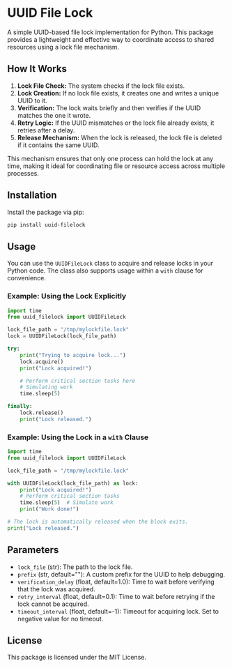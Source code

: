 # UUID File Lock

A simple UUID-based file lock implementation for Python. This package provides a lightweight and effective way to coordinate access to shared resources using a lock file mechanism.

## How It Works

1. **Lock File Check:** The system checks if the lock file exists.
2. **Lock Creation:** If no lock file exists, it creates one and writes a unique UUID to it.
3. **Verification:** The lock waits briefly and then verifies if the UUID matches the one it wrote.
4. **Retry Logic:** If the UUID mismatches or the lock file already exists, it retries after a delay.
5. **Release Mechanism:** When the lock is released, the lock file is deleted if it contains the same UUID.

This mechanism ensures that only one process can hold the lock at any time, making it ideal for coordinating file or resource access across multiple processes.

## Installation

Install the package via pip:

```bash
pip install uuid-filelock
```

## Usage

You can use the `UUIDFileLock` class to acquire and release locks in your Python code. The class also supports usage within a `with` clause for convenience.

### Example: Using the Lock Explicitly

```python
import time
from uuid_filelock import UUIDFileLock

lock_file_path = "/tmp/mylockfile.lock"
lock = UUIDFileLock(lock_file_path)

try:
    print("Trying to acquire lock...")
    lock.acquire()
    print("Lock acquired!")

    # Perform critical section tasks here
    # Simulating work
    time.sleep(5)

finally:
    lock.release()
    print("Lock released.")
```

### Example: Using the Lock in a `with` Clause

```python
import time
from uuid_filelock import UUIDFileLock

lock_file_path = "/tmp/mylockfile.lock"

with UUIDFileLock(lock_file_path) as lock:
    print("Lock acquired!")
    # Perform critical section tasks
    time.sleep(5)  # Simulate work
    print("Work done!")

# The lock is automatically released when the block exits.
print("Lock released.")
```

## Parameters

- `lock_file` (str): The path to the lock file.
- `prefix` (str, default=""): A custom prefix for the UUID to help debugging. 
- `verification_delay` (float, default=1.0): Time to wait before verifying that the lock was acquired.
- `retry_interval` (float, default=0.1): Time to wait before retrying if the lock cannot be acquired.
- `timeout_interval` (float, default=-1): Timeout for acquiring lock. Set to negative value for no timeout.

## License

This package is licensed under the MIT License.

